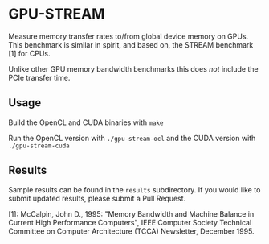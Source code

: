 GPU-STREAM
==========

Measure memory transfer rates to/from global device memory on GPUs.
This benchmark is similar in spirit, and based on, the STREAM benchmark [1] for CPUs.

Unlike other GPU memory bandwidth benchmarks this does *not* include the PCIe transfer time.

Usage
-----

Build the OpenCL and CUDA binaries with `make`

Run the OpenCL version with `./gpu-stream-ocl` and the CUDA version with `./gpu-stream-cuda`

Results
-------

Sample results can be found in the `results` subdirectory. If you would like to submit updated results, please submit a Pull Request.

[1]: McCalpin, John D., 1995: "Memory Bandwidth and Machine Balance in Current High Performance Computers", IEEE Computer Society Technical Committee on Computer Architecture (TCCA) Newsletter, December 1995.
